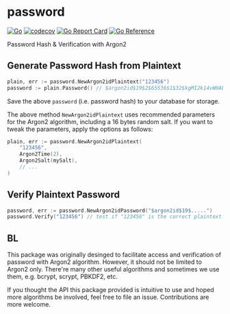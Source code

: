 # password

[![Go](https://github.com/ggicci/password/actions/workflows/go.yaml/badge.svg?branch=main)](https://github.com/ggicci/password/actions/workflows/go.yaml) [![codecov](https://codecov.io/gh/ggicci/password/branch/main/graph/badge.svg?token=RT61L9ngHj)](https://codecov.io/gh/ggicci/password) [![Go Report Card](https://goreportcard.com/badge/github.com/ggicci/password)](https://goreportcard.com/report/github.com/ggicci/password) [![Go Reference](https://pkg.go.dev/badge/github.com/ggicci/password.svg)](https://pkg.go.dev/github.com/ggicci/password)

Password Hash & Verification with Argon2

## Generate Password Hash from Plaintext

```go
plain, err := password.NewArgon2idPlaintext("123456")
password := plain.Password() // $argon2id$19$2$65536$1$32$kgMI2k14vWHAbX/3hotUHQ$P/HTRZE/TuqeqJYWyDw4nhZFxBTPMIEydX291t31ZwI
```

Save the above `password` (i.e. password hash) to your database for storage.

The above method `NewArgon2idPlaintext` uses recommended parameters for the Argon2 algorithm, including a 16 bytes random salt. If you want to tweak the parameters, apply the options as follows:

```go
plain, err := password.NewArgon2idPlaintext(
    "123456",
    Argon2Time(2),
    Argon2Salt(mySalt),
    // ...
)
```

## Verify Plaintext Password

```go
password, err := password.NewArgon2idPassword("$argon2id$19$.....")
password.Verify("123456") // test if "123456" is the correct plaintext password
```

## BL

This package was originally desinged to facilitate access and verification of password with Argon2 algorithm. However, it should not be limited to Argon2 only. There're many other useful algorithms and sometimes we use them, e.g. bcrypt, scrypt, PBKDF2, etc.

If you thought the API this package provided is intuitive to use and hoped more algorithms be involved, feel free to file an issue. Contributions are more welcome.
